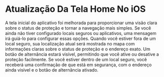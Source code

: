 # Atualização Da Tela Home No iOS

A tela inicial do aplicativo foi melhorada para proporcionar uma visão clara sobre o status de proteção e tornar a navegação mais simples. Se você ainda não tiver configurado locais seguros ou aplicativos, uma mensagem irá guiá-lo para configurar essas opções. Quando você estiver fora de um local seguro, sua localização atual será mostrada no mapa com informações claras sobre o status de proteção e o endereço exato. Um botão de alternância estará visível, permitindo que você ative ou desative a proteção facilmente. Se você estiver dentro de um local seguro, você receberá uma confirmação de que está em segurança, com o endereço ainda visível e o botão de alternância ativado.
